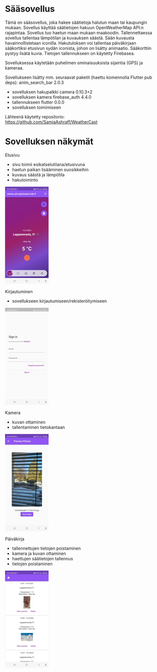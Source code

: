 # Sääsovellus

Tämä on sääsovellus, joka hakee säätietoja halutun maan tai kaupungin mukaan. Sovellus käyttää säätietojen hakuun OpenWeatherMap API:n rajapintaa. Sovellus tuo haetun maan mukaan maakoodin. Tallennettaessa sovellus tallentaa lämpötilan ja kuvauksen säästä. Sään kuvausta havainnollistetaan iconilla. Hakutuloksen voi tallentaa päiväkirjaan sääkortiksi etusivun sydän iconista, johon on lisätty animaatio. Sääkorttiin pystyy lisätä kuvia. Tietojen tallennukseen on käytetty Firebasea.

Sovelluksessa käytetään puhelimen ominaisuuksista sijaintia (GPS) ja kameraa.

Sovellukseen lisätty mm. seuraavat paketit (haettu komennolla Flutter pub deps):
anim_search_bar 2.0.3
*	sovelluksen hakupalkki
camera 0.10.3+2
*	sovelluksen kamera
firebase_auth 4.4.0
*	tallennukseen
flutter 0.0.0
*	sovelluksen toimimiseen

Lähteenä käytetty repositorio: https://github.com/SamiaAshraff/WeatherCast
 

# Sovelluksen näkymät


Etusivu
*	sivu toimii esikatselutilana/etusivuna
*	haetun paikan lisääminen suosikkeihin
*	kuvaus säästä ja lämpötila
*	hakutoiminto


![Alt text](pictures/aloitus.jpeg "Aloitus")

Kirjautuminen
*	sovellukseen kirjautumiseen/rekisteröitymiseen

![Alt text](pictures/kirjaus.jpeg "Kirjaus")

Kamera
*	kuvan ottaminen
*	tallentaminen tietokantaan


![Alt text](pictures/kuva.jpeg "Kuva")

Päiväkirja
*	tallennettujen tietojen poistaminen
*	kamera ja kuvan ottaminen
*	haettujen säätietojen tallennus
*	tietojen poistaminen

![Alt text](pictures/pk.jpeg "Pk")


